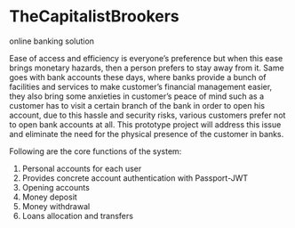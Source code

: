 # TheCapitalistBrookers
online banking solution

Ease of access and efficiency is everyone’s preference but when this ease brings monetary hazards, then a
person prefers to stay away from it. Same goes with bank accounts these days, where banks provide a bunch
of facilities and services to make customer’s financial management easier, they also bring some anxieties in
customer’s peace of mind such as a customer has to visit a certain branch of the bank in order to open his
account, due to this hassle and security risks, various customers prefer not to open bank accounts at all. This prototype project will address this issue and eliminate the need for the physical presence of the customer in
banks.

Following are the core functions of the system:
1. Personal accounts for each user
2. Provides concrete account authentication with Passport-JWT
3. Opening accounts
4. Money deposit
5. Money withdrawal
6. Loans allocation and transfers
